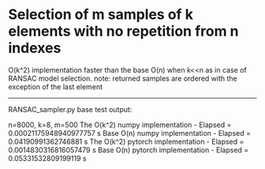 # Selection of m samples of k elements with no repetition from n indexes

O(k^2) implementation faster than the base O(n) when k<<n as in case of RANSAC model selection.
note: returned samples are ordered with the exception of the last element

---
RANSAC_sampler.py base test output:

n=8000, k=8, m=500
The O(k^2) numpy implementation - Elapsed = 0.00021175948940977757 s
Base O(n) numpy implementation - Elapsed = 0.04190991362746881 s
The O(k^2) pytorch implementation - Elapsed = 0.0014830316816057479 s
Base O(n) pytorch implementation - Elapsed = 0.05331532809199119 s
